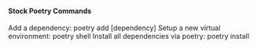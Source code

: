 #### Stock Poetry Commands

Add a dependency: poetry add [dependency]
Setup a new virtual environment: poetry shell
Install all dependencies via poetry: poetry install
